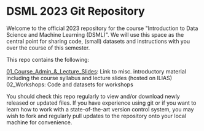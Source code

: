 # DSML 2023 Git Repository

Welcome to the official 2023 repository for the course "Introduction to Data Science and Machine Learning (DSML)". We will use this space as the central point for sharing code, (small) datasets and instructions with you over the course of this semester.

This repo contains the following:

[01_Course_Admin_&_Lecture_Slides](01_Course_Admin_&_Lecture_Slides): Link to misc. introductory material including the course syllabus and lecture slides (hosted on ILIAS)
02_Workshops: Code and datasets for workshops

You should check this repo regularly to view and/or download newly released or updated files. If you have experience using git or if you want to learn how to work with a state-of-the-art version control system, you may wish to fork and regularly pull updates to the repository onto your local machine for convenience.
